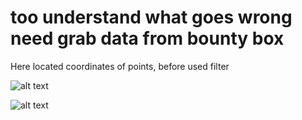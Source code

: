 # too understand what goes wrong need grab data from bounty box

Here located coordinates of points, before used filter


![alt text](http://url/to/img.png)

 ![alt text](http://url/to/img.png)
